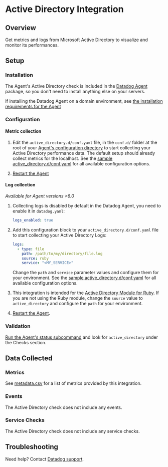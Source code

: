 # Active Directory Integration

## Overview

Get metrics and logs from Microsoft Active Directory to visualize and monitor its performances.

## Setup

### Installation

The Agent's Active Directory check is included in the [Datadog Agent][1] package, so you don't need to install anything else on your servers.

If installing the Datadog Agent on a domain environment, see [the installation requirements for the Agent][9]

### Configuration

#### Metric collection

1. Edit the `active_directory.d/conf.yaml` file, in the `conf.d/` folder at the root of your [Agent's configuration directory][2] to start collecting your Active Directory performance data. The default setup should already collect metrics for the localhost. See the [sample active_directory.d/conf.yaml][3] for all available configuration options.

2. [Restart the Agent][4]

#### Log collection

_Available for Agent versions >6.0_

1. Collecting logs is disabled by default in the Datadog Agent, you need to enable it in `datadog.yaml`:

   ```yaml
   logs_enabled: true
   ```

2. Add this configuration block to your `active_directory.d/conf.yaml` file to start collecting your Active Directory Logs:

   ```yaml
   logs:
     - type: file
       path: /path/to/my/directory/file.log
       source: ruby
       service: "<MY_SERVICE>"
   ```

   Change the `path` and `service` parameter values and configure them for your environment.
   See the [sample active_directory.d/conf.yaml][3] for all available configuration options.

3. This integration is intended for the [Active Directory Module for Ruby][5]. If you are not using the Ruby module, change the `source` value to `active_directory` and configure the `path` for your environment.

4. [Restart the Agent][4].

### Validation

[Run the Agent's status subcommand][6] and look for `active_directory` under the Checks section.

## Data Collected

### Metrics

See [metadata.csv][7] for a list of metrics provided by this integration.

### Events

The Active Directory check does not include any events.

### Service Checks

The Active Directory check does not include any service checks.

## Troubleshooting

Need help? Contact [Datadog support][8].

[1]: https://app.datadoghq.com/account/settings#agent
[2]: https://docs.datadoghq.com/agent/guide/agent-configuration-files/#agent-configuration-directory
[3]: https://github.com/DataDog/integrations-core/blob/master/active_directory/datadog_checks/active_directory/data/conf.yaml.example
[4]: https://docs.datadoghq.com/agent/guide/agent-commands/#start-stop-and-restart-the-agent
[5]: https://www.rubydoc.info/gems/activedirectory/0.9.3
[6]: https://docs.datadoghq.com/agent/guide/agent-commands/#agent-status-and-information
[7]: https://github.com/DataDog/integrations-core/blob/master/active_directory/metadata.csv
[8]: https://docs.datadoghq.com/help/
[9]: https://docs.datadoghq.com/agent/faq/windows-agent-ddagent-user/#installation-in-a-domain-environment
